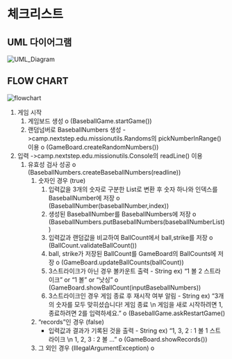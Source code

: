 # 체크리스트

## UML 다이어그램
![UML_Diagram](https://user-images.githubusercontent.com/92911823/199688753-3951108b-dbe1-4e94-86f4-456e545d3bcf.jpg)
## FLOW CHART
![flowchart](https://user-images.githubusercontent.com/92911823/199688763-8738bed9-18c4-4557-93e5-31ce57c84d22.jpg)
1. 게임 시작
    1. 게임보드 생성 o (BaseballGame.startGame())
    2. 랜덤넘버로 BaseballNumbers 생성 ->camp.nextstep.edu.missionutils.Randoms의 pickNumberInRange() 이용 o (GameBoard.createRandomNumbers())
2. 입력 ->camp.nextstep.edu.missionutils.Console의 readLine() 이용
    1. 유효성 검사 성공 o (BaseballNumbers.createBaseballNumbers(readline))
        1. 숫자인 경우 (true)
            1. 입력값을 3개의 숫자로 구분한 List로 변환 후 숫자 하나와 인덱스를 BaseballNumber에 저장 o (BaseballNumber(baseballNumber,index))
            2. 생성된 BaseballNumber를 BaseballNumbers에 저장 o (BaseballNumbers.putBaseballNumbers(baseballNumberList))
            3. 입력값과 랜덤값을 비교하여 BallCount에서 ball,strike를 저장 o (BallCount.validateBallCount())
            4. ball, strike가 저장된 BallCount를 GameBoard의 BallCounts에 저장 o (GameBoard.updateBallCounts(ballCount))
            5. 3스트라이크가 아닌 경우 볼카운트 출력 - String ex) “1 볼 2 스트라이크” or “1 볼” or “낫싱” o (GameBoard.showBallCount(inputBaseballNumbers))
            6. 3스트라이크인 경우 게임 종료 후 재시작 여부 알림 - String ex) “3개의 숫자를 모두 맞히셨습니다! 게임 종료 \n 게임을 새로 시작하려면 1, 종료하려면 2를 입력하세요.” o (BaseballGame.askRestartGame()
        2. “records”인 경우 (false)
            - 입력값과 결과가 기록된 것을 출력 - String ex) “1, 3, 2 : 1 볼 1 스트라이크 \n 1, 2, 3 : 2 볼 ...” o (GameBoard.showRecords())
        3. 그 외인 경우 (IllegalArgumentException) o
